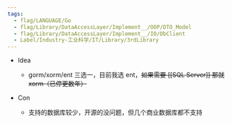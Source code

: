 ```yaml
---
tags:
  - flag/LANGUAGE/Go
  - flag/Library/DataAccessLayer/Implement__/OOP/DTO_Model
  - flag/Library/DataAccessLayer/Implement__/IO/DbClient
  - Label/Industry-工业科学/IT/Library/3rdLibrary
---
```


- Idea
    - gorm/xorm/ent 三选一，目前我选 ent，~~如果需要 [[SQL Server]] 那就 xorm（已停更数年）~~

- Con
    - 支持的数据库较少，开源的没问题，但几个商业数据库都不支持
